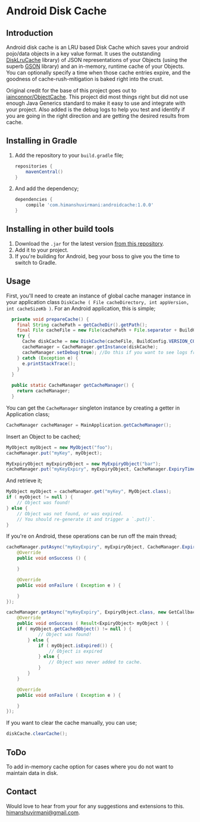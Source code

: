 # Android Disk Cache

## Introduction

Android disk cache is an LRU based Disk Cache which saves your android pojo/data objects in a key value format. It uses the outstanding [DiskLruCache](https://github.com/JakeWharton/DiskLruCache) library) of JSON representations of your Objects (using the superb [GSON](https://code.google.com/p/google-gson/) library) and an in-memory, runtime cache of your Objects. You can optionally specify a time when those cache entries expire, and the goodness of cache-rush-mitigation is baked right into the crust.

Original credit for the base of this project goes out to [iainconnor/ObjectCache](https://github.com/iainconnor/ObjectCache). This project did most things right but did not use enough Java Generics standard to make it easy to use and integrate with your project. Also added is the debug logs to help you test and identify if you are going in the right direction and are getting the desired results from cache.

## Installing in Gradle

1. Add the repository to your `build.gradle` file;

	``` groovy
	repositories {
		mavenCentral()
	}
	```
2. And add the dependency;

	``` groovy
	dependencies {
		compile 'com.himanshuvirmani:androidcache:1.0.0'
	}
	```

## Installing in other build tools

1. Download the `.jar` for the latest version [from this repository](https://search.maven.org/remote_content?g=com.himanshuvirmani&a=androidcache&v=LATEST).
2. Add it to your project.
3. If you're building for Android, beg your boss to give you the time to switch to Gradle.

## Usage

First, you'll need to create an instance of global cache manager instance in your application class `DiskCache ( File cacheDirectory, int appVersion, int cacheSizeKb )`. For an Android application, this is simple;

``` java
  private void prepareCache() {
    final String cachePath = getCacheDir().getPath();
    final File cacheFile = new File(cachePath + File.separator + BuildConfig.APPLICATION_ID);
    try {
      Cache diskCache = new DiskCache(cacheFile, BuildConfig.VERSION_CODE, CACHE_SIZE);
      cacheManager = CacheManager.getInstance(diskCache);
      cacheManager.setDebug(true); //Do this if you want to see logs from cachemanager
    } catch (Exception e) {
      e.printStackTrace();
    }
  }

  public static CacheManager getCacheManager() {
    return cacheManager;
  }
```

You can get the `CacheManager` singleton instance by creating a getter in Application class;

``` java
CacheManager cacheManager = MainApplication.getCacheManager();
```

Insert an Object to be cached;

``` java
MyObject myObject = new MyObject("foo");
cacheManager.put("myKey", myObject);

MyExpiryObject myExpiryObject = new MyExpiryObject("bar");
cacheManager.put("myKeyExpiry", myExpiryObject, CacheManager.ExpiryTimes.ONE_WEEK.asSeconds());
```

And retrieve it;

``` java
MyObject myObject = cacheManager.get("myKey", MyObject.class);
if ( myObject != null ) {
	// Object was found!
} else {
	// Object was not found, or was expired.
	// You should re-generate it and trigger a `.put()`.
}
```

If you're on Android, these operations can be run off the main thread;

``` java
cacheManager.putAsync("myKeyExpiry", myExpiryObject, CacheManager.ExpiryTimes.ONE_WEEK.asSeconds(), new PutCallback() {
    @Override
    public void onSuccess () {

    }

    @Override
    public void onFailure ( Exception e ) {

    }
});

cacheManager.getAsync("myKeyExpiry", ExpiryObject.class, new GetCallback<ExpiryObject>() {
    @Override
    public void onSuccess ( Result<ExpiryObject> myObject ) {
	if ( myObject.getCachedObject() != null ) {
        	// Object was found!
        } else {
        	if ( myObject.isExpired()) {
        	    // Object is expired
        	} else {
        	    // Object was never added to cache.
        	}
        }
    }

    @Override
    public void onFailure ( Exception e ) {

    }
});
```

If you want to clear the cache manually, you can use;

``` java
diskCache.clearCache();
```

## ToDo
To add in-memory cache option for cases where you do not want to maintain data in disk.

## Contact

Would love to hear from your for any suggestions and extensions to this. [himanshuvirmani@gmail.com](mailto:himanshuvirmani@gmail.com). 
